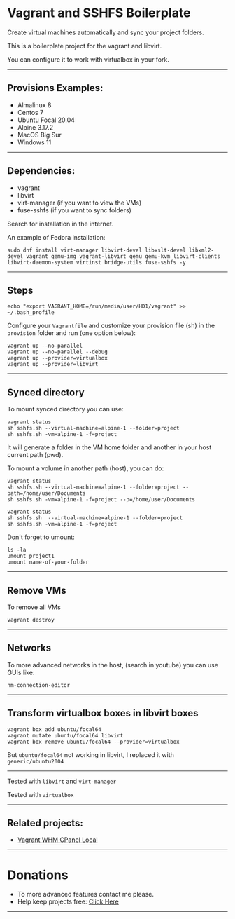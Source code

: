 
Vagrant and SSHFS Boilerplate
=============================

Create virtual machines automatically and sync your project folders.

This is a boilerplate project for the vagrant and libvirt. 

You can configure it to work with virtualbox in your fork.

------------------------------

## Provisions Examples:

- Almalinux 8
- Centos 7
- Ubuntu Focal 20.04
- Alpine 3.17.2
- MacOS Big Sur
- Windows 11

------------------------------

## Dependencies:

- vagrant
- libvirt
- virt-manager (if you want to view the VMs)
- fuse-sshfs (if you want to sync folders)

Search for installation in the internet.

An example of Fedora installation:

```
sudo dnf install virt-manager libvirt-devel libxslt-devel libxml2-devel vagrant qemu-img vagrant-libvirt qemu qemu-kvm libvirt-clients libvirt-daemon-system virtinst bridge-utils fuse-sshfs -y
```

------------------------------

## Steps

```
echo "export VAGRANT_HOME=/run/media/user/HD1/vagrant" >> ~/.bash_profile
```

Configure your `Vagrantfile` and customize your provision file (sh) in the `provision` folder and run (one option below):

```
vagrant up --no-parallel
vagrant up --no-parallel --debug
vagrant up --provider=virtualbox
vagrant up --provider=libvirt
```

------------------------------

## Synced directory

To mount synced directory you can use:

```
vagrant status
sh sshfs.sh --virtual-machine=alpine-1 --folder=project
sh sshfs.sh -vm=alpine-1 -f=project
```

It will generate a folder in the VM home folder and another in your host current path (pwd).

To mount a volume in another path (host), you can do:

```
vagrant status
sh sshfs.sh --virtual-machine=alpine-1 --folder=project --path=/home/user/Documents
sh sshfs.sh -vm=alpine-1 -f=project --p=/home/user/Documents
```


```
vagrant status
sh sshfs.sh  --virtual-machine=alpine-1 --folder=project
sh sshfs.sh -vm=alpine-1 -f=project
```

Don't forget to umount:

```
ls -la
umount project1
umount name-of-your-folder
```

------------------------------

## Remove VMs

To remove all VMs

```
vagrant destroy
```

------------------------------

## Networks

To more advanced networks in the host, (search in youtube) you can use GUIs like:

```
nm-connection-editor
```

------------------------------

## Transform virtualbox boxes in libvirt boxes

```
vagrant box add ubuntu/focal64
vagrant mutate ubuntu/focal64 libvirt
vagrant box remove ubuntu/focal64 --provider=virtualbox
```

But `ubuntu/focal64` not working in libvirt, I replaced it with `generic/ubuntu2004`

------------------------------

Tested with `libvirt` and `virt-manager`

Tested with `virtualbox`

------------------------------

## Related projects:

- [Vagrant WHM CPanel Local](https://github.com/antonio24073/vagrant-whm-cpanel-local)





----------------------

# Donations

- To more advanced features contact me please.
- Help keep projects free: <a href="https://www.paypal.com/donate/?business=X3W3QTHS7BDW4&no_recurring=0&currency_code=USD" >Click Here</a>
------------------------
